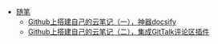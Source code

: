 - [随笔](/catalog/jottings.md)
    - [Github上搭建自己的云笔记（一），神器docsify](/md/小记随笔/随笔/Github上搭建自己的云笔记（一），神器docsify.md "Github上搭建自己的云笔记（一），神器docsify")
    - [Github上搭建自己的云笔记（二），集成GitTalk评论区插件](/md/小记随笔/随笔/Github上搭建自己的云笔记（二），集成GitTalk评论区插件.md)
